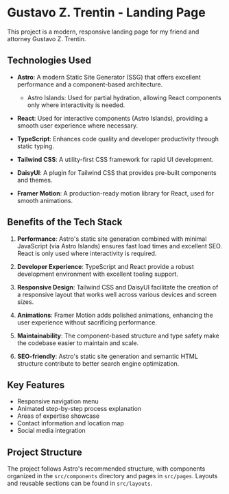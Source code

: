 # Gustavo Z. Trentin - Landing Page

This project is a modern, responsive landing page for my friend and attorney Gustavo Z. Trentin.

## Technologies Used

- **Astro**: A modern Static Site Generator (SSG) that offers excellent performance and a component-based architecture.

  - Astro Islands: Used for partial hydration, allowing React components only where interactivity is needed.

- **React**: Used for interactive components (Astro Islands), providing a smooth user experience where necessary.

- **TypeScript**: Enhances code quality and developer productivity through static typing.

- **Tailwind CSS**: A utility-first CSS framework for rapid UI development.

- **DaisyUI**: A plugin for Tailwind CSS that provides pre-built components and themes.

- **Framer Motion**: A production-ready motion library for React, used for smooth animations.

## Benefits of the Tech Stack

1. **Performance**: Astro's static site generation combined with minimal JavaScript (via Astro Islands) ensures fast load times and excellent SEO. React is only used where interactivity is required.

2. **Developer Experience**: TypeScript and React provide a robust development environment with excellent tooling support.

3. **Responsive Design**: Tailwind CSS and DaisyUI facilitate the creation of a responsive layout that works well across various devices and screen sizes.

4. **Animations**: Framer Motion adds polished animations, enhancing the user experience without sacrificing performance.

5. **Maintainability**: The component-based structure and type safety make the codebase easier to maintain and scale.

6. **SEO-friendly**: Astro's static site generation and semantic HTML structure contribute to better search engine optimization.

## Key Features

- Responsive navigation menu
- Animated step-by-step process explanation
- Areas of expertise showcase
- Contact information and location map
- Social media integration

## Project Structure

The project follows Astro's recommended structure, with components organized in the `src/components` directory and pages in `src/pages`. Layouts and reusable sections can be found in `src/layouts`.
